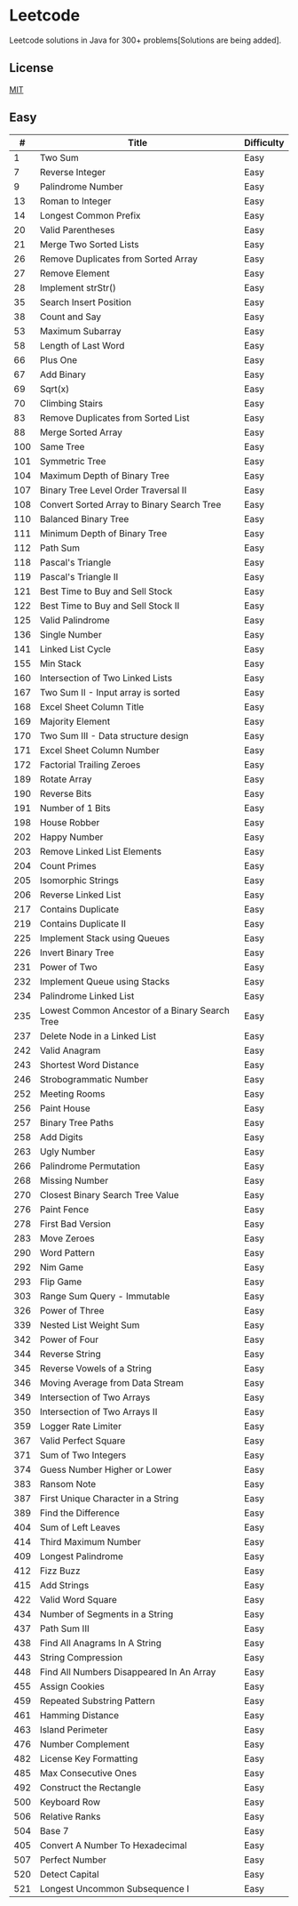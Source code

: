 # Leetcode

Leetcode solutions in Java for 300+ problems[Solutions are being added].

## License
[MIT](https://github.com/scaffeinate/leetcode/blob/master/LICENSE)

## Easy

| # | Title | Difficulty |
|---| ----- | ---------- |
1|Two Sum|Easy|
7|Reverse Integer|Easy|
9|Palindrome Number|Easy|
13|Roman to Integer|Easy|
14|Longest Common Prefix|Easy|
20|Valid Parentheses|Easy|
21|Merge Two Sorted Lists|Easy|
26|Remove Duplicates from Sorted Array|Easy|
27|Remove Element|Easy|
28|Implement strStr()|Easy|
35|Search Insert Position|Easy|
38|Count and Say|Easy|
53|Maximum Subarray|Easy|
58|Length of Last Word|Easy|
66|Plus One|Easy|
67|Add Binary|Easy|
69|Sqrt(x)|Easy|
70|Climbing Stairs|Easy|
83|Remove Duplicates from Sorted List|Easy|
88|Merge Sorted Array|Easy|
100|Same Tree|Easy|
101|Symmetric Tree|Easy|
104|Maximum Depth of Binary Tree|Easy|
107|Binary Tree Level Order Traversal II|Easy|
108|Convert Sorted Array to Binary Search Tree|Easy|
110|Balanced Binary Tree|Easy|
111|Minimum Depth of Binary Tree|Easy|
112|Path Sum|Easy|
118|Pascal's Triangle|Easy|
119|Pascal's Triangle II|Easy|
121|Best Time to Buy and Sell Stock|Easy|
122|Best Time to Buy and Sell Stock II|Easy|
125|Valid Palindrome|Easy|
136|Single Number|Easy|
141|Linked List Cycle|Easy|
155|Min Stack|Easy|
160|Intersection of Two Linked Lists|Easy|
167|Two Sum II - Input array is sorted|Easy|
168|Excel Sheet Column Title|Easy|
169|Majority Element|Easy|
170|Two Sum III - Data structure design|Easy|
171|Excel Sheet Column Number|Easy|
172|Factorial Trailing Zeroes|Easy|
189|Rotate Array|Easy|
190|Reverse Bits|Easy|
191|Number of 1 Bits|Easy|
198|House Robber|Easy|
202|Happy Number|Easy|
203|Remove Linked List Elements|Easy|
204|Count Primes|Easy|
205|Isomorphic Strings|Easy|
206|Reverse Linked List|Easy|
217|Contains Duplicate|Easy|
219|Contains Duplicate II|Easy|
225|Implement Stack using Queues|Easy|
226|Invert Binary Tree|Easy|
231|Power of Two|Easy|
232|Implement Queue using Stacks|Easy|
234|Palindrome Linked List|Easy|
235|Lowest Common Ancestor of a Binary Search Tree|Easy|
237|Delete Node in a Linked List|Easy|
242|Valid Anagram|Easy|
243|Shortest Word Distance|Easy|
246|Strobogrammatic Number|Easy|
252|Meeting Rooms|Easy|
256|Paint House|Easy|
257|Binary Tree Paths|Easy|
258|Add Digits|Easy|
263|Ugly Number|Easy|
266|Palindrome Permutation|Easy|
268|Missing Number|Easy|
270|Closest Binary Search Tree Value|Easy|
276|Paint Fence|Easy|
278|First Bad Version|Easy|
283|Move Zeroes|Easy|
290|Word Pattern|Easy|
292|Nim Game|Easy|
293|Flip Game|Easy|
303|Range Sum Query - Immutable|Easy|
326|Power of Three|Easy|
339|Nested List Weight Sum|Easy|
342|Power of Four|Easy|
344|Reverse String|Easy|
345|Reverse Vowels of a String|Easy|
346|Moving Average from Data Stream|Easy|
349|Intersection of Two Arrays|Easy|
350|Intersection of Two Arrays II|Easy|
359|Logger Rate Limiter|Easy|
367|Valid Perfect Square|Easy|
371|Sum of Two Integers|Easy|
374|Guess Number Higher or Lower|Easy|
383|Ransom Note|Easy|
387|First Unique Character in a String|Easy|
389|Find the Difference|Easy|
404|Sum of Left Leaves|Easy|
414|Third Maximum Number|Easy|
409|Longest Palindrome|Easy|
412|Fizz Buzz|Easy|
415|Add Strings|Easy|
422|Valid Word Square|Easy|
434|Number of Segments in a String|Easy|
437|Path Sum III|Easy|
438|Find All Anagrams In A String|Easy|
443|String Compression|Easy|
448|Find All Numbers Disappeared In An Array|Easy|
455|Assign Cookies|Easy|
459|Repeated Substring Pattern|Easy|
461|Hamming Distance|Easy|
463|Island Perimeter|Easy|
476|Number Complement|Easy|
482|License Key Formatting|Easy|
485|Max Consecutive Ones|Easy|
492|Construct the Rectangle|Easy|
500|Keyboard Row|Easy|
506|Relative Ranks|Easy|
504|Base 7|Easy|
405|Convert A Number To Hexadecimal|Easy|
507|Perfect Number|Easy|
520|Detect Capital|Easy|
521|Longest Uncommon Subsequence I|Easy|
